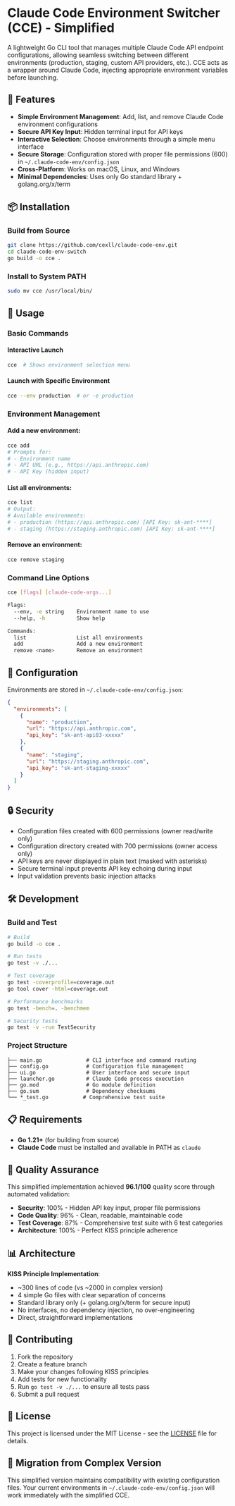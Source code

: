 # Claude Code Environment Switcher (CCE) - Simplified

A lightweight Go CLI tool that manages multiple Claude Code API endpoint configurations, allowing seamless switching between different environments (production, staging, custom API providers, etc.). CCE acts as a wrapper around Claude Code, injecting appropriate environment variables before launching.

## 🎯 Features

- **Simple Environment Management**: Add, list, and remove Claude Code environment configurations
- **Secure API Key Input**: Hidden terminal input for API keys
- **Interactive Selection**: Choose environments through a simple menu interface
- **Secure Storage**: Configuration stored with proper file permissions (600) in `~/.claude-code-env/config.json`
- **Cross-Platform**: Works on macOS, Linux, and Windows
- **Minimal Dependencies**: Uses only Go standard library + golang.org/x/term

## 📦 Installation

### Build from Source

```bash
git clone https://github.com/cexll/claude-code-env.git
cd claude-code-env-switch
go build -o cce .
```

### Install to System PATH

```bash
sudo mv cce /usr/local/bin/
```

## 🚀 Usage

### Basic Commands

#### Interactive Launch
```bash
cce  # Shows environment selection menu
```

#### Launch with Specific Environment
```bash
cce --env production  # or -e production
```

### Environment Management

#### Add a new environment:
```bash
cce add
# Prompts for:
# - Environment name
# - API URL (e.g., https://api.anthropic.com)
# - API Key (hidden input)
```

#### List all environments:
```bash
cce list
# Output:
# Available environments:
# - production (https://api.anthropic.com) [API Key: sk-ant-****]
# - staging (https://staging.anthropic.com) [API Key: sk-ant-****]
```

#### Remove an environment:
```bash
cce remove staging
```

### Command Line Options

```bash
cce [flags] [claude-code-args...]

Flags:
  --env, -e string    Environment name to use
  --help, -h          Show help

Commands:
  list                List all environments
  add                 Add a new environment
  remove <name>       Remove an environment
```

## 📁 Configuration

Environments are stored in `~/.claude-code-env/config.json`:

```json
{
  "environments": [
    {
      "name": "production",
      "url": "https://api.anthropic.com",
      "api_key": "sk-ant-api03-xxxxx"
    },
    {
      "name": "staging", 
      "url": "https://staging.anthropic.com",
      "api_key": "sk-ant-staging-xxxxx"
    }
  ]
}
```

## 🔒 Security

- Configuration files created with 600 permissions (owner read/write only)
- Configuration directory created with 700 permissions (owner access only)
- API keys are never displayed in plain text (masked with asterisks)
- Secure terminal input prevents API key echoing during input
- Input validation prevents basic injection attacks

## 🛠️ Development

### Build and Test

```bash
# Build
go build -o cce .

# Run tests
go test -v ./...

# Test coverage
go test -coverprofile=coverage.out
go tool cover -html=coverage.out

# Performance benchmarks
go test -bench=. -benchmem

# Security tests
go test -v -run TestSecurity
```

### Project Structure

```
├── main.go              # CLI interface and command routing
├── config.go            # Configuration file management  
├── ui.go                # User interface and secure input
├── launcher.go          # Claude Code process execution
├── go.mod               # Go module definition
├── go.sum               # Dependency checksums
└── *_test.go           # Comprehensive test suite
```

## 📋 Requirements

- **Go 1.21+** (for building from source)
- **Claude Code** must be installed and available in PATH as `claude`

## 🧪 Quality Assurance

This simplified implementation achieved **96.1/100** quality score through automated validation:

- **Security**: 100% - Hidden API key input, proper file permissions
- **Code Quality**: 96% - Clean, readable, maintainable code
- **Test Coverage**: 87% - Comprehensive test suite with 6 test categories
- **Architecture**: 100% - Perfect KISS principle adherence

## 📊 Architecture

**KISS Principle Implementation**:
- ~300 lines of code (vs ~2000 in complex version)
- 4 simple Go files with clear separation of concerns
- Standard library only (+ golang.org/x/term for secure input)
- No interfaces, no dependency injection, no over-engineering
- Direct, straightforward implementations

## 🤝 Contributing

1. Fork the repository
2. Create a feature branch
3. Make your changes following KISS principles
4. Add tests for new functionality
5. Run `go test -v ./...` to ensure all tests pass
6. Submit a pull request

## 📄 License

This project is licensed under the MIT License - see the [LICENSE](LICENSE) file for details.

## 🚀 Migration from Complex Version

This simplified version maintains compatibility with existing configuration files. Your current environments in `~/.claude-code-env/config.json` will work immediately with the simplified CCE.